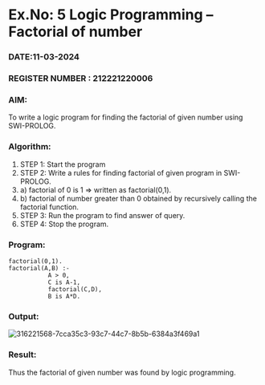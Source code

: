 # Ex.No: 5   Logic Programming – Factorial of number   
### DATE:11-03-2024                                                                          
### REGISTER NUMBER : 212221220006
### AIM: 
To  write  a logic program for finding the factorial of given number using SWI-PROLOG. 
### Algorithm:
1. STEP 1: Start the program
2. STEP 2:  Write a rules for finding factorial of given program in SWI-PROLOG.
3.   a)	factorial of 0 is 1 => written as factorial(0,1).
4.   b)	factorial of number greater than 0 obtained by recursively calling the factorial    function.
5. STEP 3: Run the program  to find answer of  query.
6. STEP 4: Stop the program.
### Program:
```
factorial(0,1).
factorial(A,B) :-  
           A > 0, 
           C is A-1,
           factorial(C,D),
           B is A*D.
```
### Output:
![316221568-7cca35c3-93c7-44c7-8b5b-6384a3f469a1](https://github.com/andralikitha/AI_Lab_2023-24/assets/131592130/d9f973d8-2197-4f52-aa36-7f77617ee82a)

### Result:
Thus the factorial of given number was found by logic programming. 

